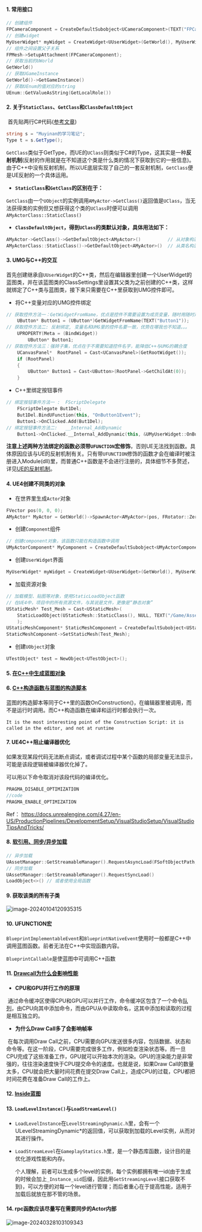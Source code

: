 #### 1. 常用接口

```C++
// 创建组件
FPCameraComponent = CreateDefaultSubobject<UCameraComponent>(TEXT("FPCamera"));
// 创建widget
MyUserWidget* myWidget = CreateWidget<UUserWidget>(GetWorld(), MyUserWidget);
// 组件之间设置父子关系
FPMesh->SetupAttachment(FPCameraComponent);
// 获取当前的UWorld
GetWorld()
// 获取UGameInstance
GetWorld()->GetGameInstance()
// 获取UEnum的值对应的string
UEnum::GetValueAsString(GetLocalRole())
```

#### 2. 关于`StaticClass`、`GetClass`和`ClassDefaultObject`

​		首先贴两行C#代码([参考文章](https://blog.csdn.net/j756915370/article/details/117913118))

```c#
string s = "Muyinan的学习笔记";
Type t = s.GetType();
```

​		`GetClass`类似于GetType，而UE的`UClass`则类似于C#的Type，这其实是一种**反射机制**(反射的作用就是在不知道这个类是什么类的情况下获取到它的一些信息)。由于C++中没有反射机制，所以UE底层实现了自己的一套反射机制，`GetClass`便是UE反射的一个具体运用。

- **`StaticClass`和`GetClass`的区别在于：**

​	`GetClass`由一个`UObject`的实例调用`AMyActor->GetClass()`返回值是`UClass`，当无法获得类的实例但又想获得这个类的`UClass`时便可以调用`AMyActorClass::StaticClass()`

- **`ClassDefaultObject`，得到`UClass`的类默认对象，具体用法如下：**

```C++
AMyActor->GetClass()->GetDefaultObject<AMyActor>()			// 从对象构造默认对象
AMyActorClass::StaticClass()->GetDefaultObject<AMyActor>()	// 从类名构造默认对象
```

#### 3. UMG与C++的交互

​		首先创建继承自`UUserWidget`的C++类，然后在编辑器里创建一个UserWidget的蓝图类，并在该蓝图类的ClassSettings里设置其父类为之前创建的C++类，这样就绑定了C++类与蓝图类，接下来只需要在C++里获取到UMG控件即可。

- 将C++变量对应的UMG控件绑定

```C++
// 获取控件方法一：GetWidgetFromName，优点是控件不需要设置为成员变量，随时用随时声明
	UButton* Button1 = (UButton*)GetWidgetFromName(TEXT("Button1"));
// 获取控件方法二: 反射绑定, 变量名和UMG里的控件名要一致，优势在哪我也不知道。。。
	UPROPERTY(Meta = (BindWidget))
		UButton* Button1;
// 获取控件方法三：强转子集，优点在于不需要知道控件名字，能降低C++与UMG的耦合度
	UCanvasPanel*  RootPanel = Cast<UCanvasPanel>(GetRootWidget());
	if (RootPanel)
	{
		UButton* Button1 = Cast<UButton>(RootPanel->GetChildAt(0));
	}
```

- C++里绑定按钮事件

```C++
// 绑定按钮事件方法一 :  FScriptDelegate
	FScriptDelegate But1Del;
	But1Del.BindUFunction(this, "OnButton1Event");
	Button1->OnClicked.Add(But1Del);
// 绑定按钮事件方法二:	__Internal_AddDynamic
	Button1->OnClicked.__Internal_AddDynamic(this, &UMyUserWidget::OnButton1Event, FName("OnButton1Event"));
```

​		**注意上述两种方法绑定的函数必须带`UFUNCTION`宏修饰**，否则UE无法找到函数。具体原因应该与UE的反射机制有关。只有带`UFUNCTION`修饰的函数才会在编译时被注册进入Module(dll)里，而普通C++函数是不会进行注册的，具体细节不多赘述，详见[UE的反射机制](https://blog.csdn.net/mohuak/article/details/81913532?utm_medium=distribute.pc_relevant_t0.none-task-blog-BlogCommendFromMachineLearnPai2-1.nonecase&depth_1-utm_source=distribute.pc_relevant_t0.none-task-blog-BlogCommendFromMachineLearnPai2-1.nonecase)。

#### 4. UE4创建不同类的对象

- 在世界里生成`Actor`对象

```C++
FVector pos(0, 0, 0);  
AMyActor* MyActor = GetWorld()->SpawnActor<AMyActor>(pos, FRotator::ZeroRotator);
```

- 创建`Component`组件

```C++
// 创建component对象，该函数只能在构造函数中调用
UMyActorComponent* MyComponent = CreateDefaultSubobject<UMyActorComponent>(TEXT("MyComponent"));  
```

- 创建`UserWidget`界面

```C++
MyUserWidget* myWidget = CreateWidget<UUserWidget>(GetWorld(), MyUserWidget);
```

- 加载资源对象

```C++
// 加载模型、贴图等对象，使用StaticLoadObject函数 
// 在UE4中，项目中的所有资源文件，与其说是文件，更像是“静态对象”
UStaticMesh* Test_Mesh = Cast<UStaticMesh>(
    StaticLoadObject(UStaticMesh::StaticClass(), NULL, TEXT("/Game/Assets/StaticMeshes/Test_Mesh"))
    );  
UStaticMeshComponent* StaticMeshComponent = CreateDefaultSubobject<UStaticMeshComponent>(TEXT("StaticMeshComponent"));  
StaticMeshComponent->SetStaticMesh(Test_Mesh);
```

- 创建`UObject`对象

```C++
UTestObject* test = NewObject<UTestObject>();
```

#### 5. [在C++中生成蓝图对象](https://zhuanlan.zhihu.com/p/343208300)



#### 6. [C++构造函数与蓝图的构造脚本](https://blog.csdn.net/qq_43760344/article/details/121524724)

蓝图的构造脚本等同于C++里的函数OnConstruction()，在编辑器里被调用，而不是运行时调用。而C++构造函数在编译和运行时都会执行一次。

```
It is the most interesting point of the Construction Script: it is called in the editor, and not at runtime
```

#### 7. UE4C++阻止编译器优化

如果发现某段代码无法断点调试，或者调试过程中某个函数的局部变量无法显示，可能是该段逻辑被编译器优化掉了。

可以用以下命令取消对该段代码的编译优化。

```C++
PRAGMA_DISABLE_OPTIMIZATION
//code
PRAGMA_ENABLE_OPTIMIZATION
```

Ref： https://docs.unrealengine.com/4.27/en-US/ProductionPipelines/DevelopmentSetup/VisualStudioSetup/VisualStudioTipsAndTricks/

#### 8. [软引用、同步/异步加载](https://blog.csdn.net/qq_29523119/article/details/84455486)

```C++
// 异步加载
UAssetManager::GetStreamableManager().RequestAsyncLoad(FSoftObjectPath, FStreamableDelegate) 
// 同步加载
UAssetManager::GetStreamableManager().RequestSyncLoad()
LoadObject<>() // 或者使用全局函数
```

#### 9. 获取该类的所有子类

![image-20240104120935315](..\..\Resource\image-20240104120935315.png)

#### 10. UFUNCTION宏

`BlueprintImplementableEvent`和`BlueprintNativeEvent`使用时一般都是C++中调用蓝图函数。前者无法在C++中实现函数内容。

`BlueprintCallable`是使蓝图中可调用C++函数

#### 11. [Drawcall为什么会影响性能](https://blog.csdn.net/weixin_42358083/article/details/122750617)

- **CPU和GPU并行工作的原理**

​		通过命令缓冲区使得CPU和GPU可以并行工作，命令缓冲区包含了一个命令[队列](https://so.csdn.net/so/search?q=队列&spm=1001.2101.3001.7020)，由CPU向其中添加命令，而由GPU从中读取命名，这其中添加和读取的过程是相互独立的。

- **为什么Draw Call多了会影响帧率**

​		在每次调用Draw Call之前，CPU需要向GPU发送很多内容，包括数据、状态和命令等。在这一阶段，CPU需要完成很多工作，例如检查渲染状态等。而一旦CPU完成了这些准备工作，GPU就可以开始本次的渲染。GPU的渲染能力是非常强的，往往渲染速度快于CPU提交命令的速度。也就是说，如果Draw Call的数量太多，CPU就会把大量时间花费在提交Draw Call上，造成CPU的过载，CPU都把时间花费在准备Draw Call的工作上。

#### 12. [Inside蓝图](https://blog.csdn.net/j756915370/article/details/121556800)

#### 13.  `LoadLevelInstance()`与`LoadStreamLevel()`

- `LoadLevelInstance`在`LevelStreamingDynamic.h`里，会有一个ULevelStreamingDynamic*的返回值，可以获取到加载的Level实例，从而对其进行操作。

- `LoadStreamLevel`在`GameplayStatics.h`里，是一个静态库函数，设计目的是优化游戏性能和内存。

  个人理解，前者可以生成多个level的实例，每个实例都拥有唯一id(由于生成的时候会加上`_Instance_uid`后缀，因此用`GetStreamingLevel`接口获取不到)，可以方便的对每一个level进行管理；而后者重心在于提高性能，适用于加载后就放在那不管的场景。

#### 14. rpc函数应该尽量写在需要同步的Actor内部

![image-20240328103109343](..\..\Resource\image-20240328103109343.png)
